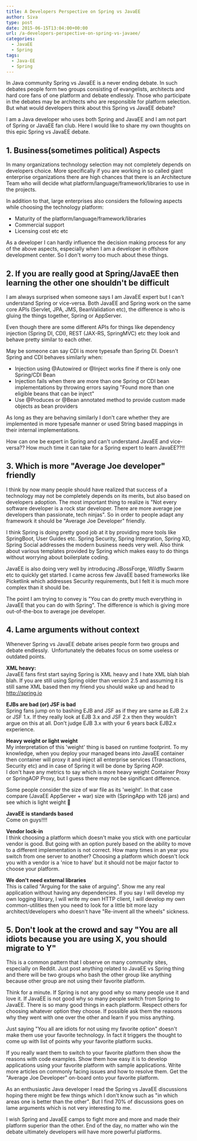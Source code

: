 ```yaml
---
title: A Developers Perspective on Spring vs JavaEE
author: Siva
type: post
date: 2015-06-15T13:04:00+00:00
url: /a-developers-perspective-on-spring-vs-javaee/
categories:
  - JavaEE
  - Spring
tags:
  - Java-EE
  - Spring
---
```

In Java community Spring vs JavaEE is a never ending debate. In such debates people form two groups consisting of evangelists, architects and hard core fans of one platform and debate endlessly. Those who participate in the debates may be architects who are responsible for platform selection. But what would developers think about this Spring vs JavaEE debate?

I am a Java developer who uses both Spring and JavaEE and I am not part of Spring or JavaEE fan club. Here I would like to share my own thoughts on this epic Spring vs JavaEE debate.

## 1. Business(sometimes political) Aspects  
In many organizations technology selection may not completely depends on developers choice. More specifically if you are working in so called giant enterprise organizations there are high chances that there is an Architecture Team who will decide what platform/language/framework/libraries to use in the projects.

In addition to that, large enterprises also considers the following aspects while choosing the technology platform:

  * Maturity of the platform/language/framework/libraries
  * Commercial support
  * Licensing cost&nbsp;etc etc

As a developer I can hardly influence the decision making process for any of the above aspects, especially when I am a developer in offshore development center. So I don't worry too much about these things.

## 2. If you are really good at Spring/JavaEE then learning the other one shouldn't be difficult 
I am always surprised when someone says I am JavaEE expert but I can't understand Spring or vice-versa. Both JavaEE and Spring work on the same core APIs (Servlet, JPA, JMS, BeanValidation etc), the difference is who is gluing the things together, Spring or AppServer.

Even though there are some different APIs for things like dependency injection (Spring DI, CDI), REST (JAX-RS, SpringMVC) etc they look and behave pretty similar to each other.

May be someone can say CDI is more typesafe than Spring DI. Doesn't Spring and CDI behaves similarly when:

  * Injection using @Autowired or @Inject works fine if there is only one Spring/CDI Bean
  * Injection fails when there are more than one Spring or CDI bean implementations by throwing errors saying "Found more than one eligible beans that can be inject"
  * Use @Produces or @Bean annotated method to provide custom made objects as bean providers

As long as they are behaving similarly I don't care whether they are implemented in more typesafe manner or used String based mappings in their internal implementations.

How can one be expert in Spring and can't understand JavaEE and vice-versa?? How much time it can take for a Spring expert to learn JavaEE??!!

## 3. Which is more "Average Joe developer" friendly  
I think by now many people should have realized that success of a technology may not be completely depends on its merits, but also based on developers adoption. The most important thing to realize is "Not every software developer is a rock star developer. There are more average joe developers than passionate, tech ninjas". So in order to people adapt any framework it should be "Average Joe Developer" friendly.

I think Spring is doing pretty good job at it by providing more tools like SpringBoot, User Guides etc. Spring Security, Spring Integration, Spring XD, Spring Social addresses the modern business needs very well. Also think about various templates provided by Spring which makes easy to do things without worrying about boilerplate coding.

JavaEE is also doing very well by introducing JBossForge, Wildfly Swarm etc to quickly get started. I came across few JavaEE based frameworks like Picketlink which addresses Security requirements, but I felt it is much more complex than it should be.

The point I am trying to convey is "You can do pretty much everything in JavaEE that you can do with Spring". The difference is which is giving more out-of-the-box to average joe developer.

## 4. Lame arguments without context  
Whenever Spring vs JavaEE debate arises people form two groups and debate endlessly. &nbsp;Unfortunately the debates focus on some useless or outdated points.

**XML heavy:&nbsp;**  
JavaEE fans first start saying Spring is XML heavy and I hate XML blah blah blah. If you are still using Spring older than version 2.5 and assuming it is still same XML based then my friend you should wake up and head to http://spring.io

**EJBs are bad (or) JSF is bad**  
Spring fans jump on to bashing EJB and JSF as if they are same as EJB 2.x or JSF 1.x. If they really look at EJB 3.x and JSF 2.x then they wouldn't argue on this at all. Don't judge EJB 3.x with your 6 years back EJB2.x experience.

**Heavy weight or light weight**  
My interpretation of this 'weight' thing is based on runtime footprint. To my knowledge, when you deploy your managed beans into JavaEE container then container will proxy it and inject all enterprise services (Transactions, Security etc) and in case of Spring it will be done by Spring AOP.  
I don't have any metrics to say which is more heavy weight Container Proxy or SpringAOP Proxy, but I guess there may not be significant difference.  

Some people consider the size of war file as its 'weight'. In that case compare (JavaEE AppServer + war) size with (SpringApp with 126 jars) and see which is light weight 🙂  

**JavaEE is standards based**  
Come on guys!!!!  

**Vendor lock-in**  
I think choosing a platform which doesn't make you stick with one particular vendor is good. But going with an option purely based on the ability to move to a different implementation is not correct. How many times in an year you switch from one server to another? Choosing a platform which doesn't lock you with a vendor is a 'nice to have' but it should not be major factor to choose your platform.

**We don't need external libraries**  
This is called "Arguing for the sake of arguing". Show me any real application without having any dependencies. If you say I will develop my own logging library, I will write my own HTTP client, I will develop my own common-utilities then you need to look for a little bit more lazy architect/developers who doesn't have "Re-invent all the wheels" sickness.  
 
## 5. Don't look at the crowd and say "You are all idiots because you are using X, you should migrate to Y"  
This is a common pattern that I observe on many community sites, especially on Reddit. Just post anything related to JavaEE vs Spring thing and there will be two groups who bash the other group like anything because other group are not using their favorite platform.  
 
Think for a minute. If Spring is not any good why so many people use it and love it. If JavaEE is not good why so many people switch from Spring to JavaEE. There is so many good things in each platform. Respect others for choosing whatever option they choose. If possible ask them the reasons why they went with one over the other and learn if you miss anything.  
 
Just saying "You all are idiots for not using my favorite option" doesn't make them use your favorite technology. In fact it triggers the thought to come up with list of points why your favorite platform sucks.  
 
If you really want them to switch to your favorite platform then show the reasons with code examples. Show them how easy it is to develop applications using your favorite platform with sample applications. Write more articles on commonly facing issues and how to resolve them. Get the "Average Joe Developer" on-board onto your favorite platform.  
 
As an enthusiastic Java developer I read the Spring vs JavaEE discussions hoping there might be few things which I don't know such as "in which areas one is better than the other". But I find 70% of discussions goes on lame arguments which is not very interesting to me.

I wish Spring and JavaEE camps to fight more and more and made their platform superior than the other. End of the day, no matter who win the debate ultimately developers will have more powerful platforms.  
 
